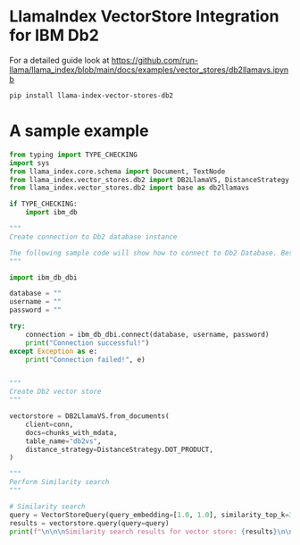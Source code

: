 # LlamaIndex VectorStore Integration for IBM Db2

For a detailed guide look at https://github.com/run-llama/llama_index/blob/main/docs/examples/vector_stores/db2llamavs.ipynb

`pip install llama-index-vector-stores-db2`

# A sample example

```python
from typing import TYPE_CHECKING
import sys
from llama_index.core.schema import Document, TextNode
from llama_index.vector_stores.db2 import DB2LlamaVS, DistanceStrategy
from llama_index.vector_stores.db2 import base as db2llamavs

if TYPE_CHECKING:
    import ibm_db

"""
Create connection to Db2 database instance

The following sample code will show how to connect to Db2 Database. Besides the dependencies above, you will need a Db2 database instance (with version v12.1.2+, which has the vector datatype support) running.
"""

import ibm_db_dbi

database = ""
username = ""
password = ""

try:
    connection = ibm_db_dbi.connect(database, username, password)
    print("Connection successful!")
except Exception as e:
    print("Connection failed!", e)


"""
Create Db2 vector store
"""

vectorstore = DB2LlamaVS.from_documents(
    client=conn,
    docs=chunks_with_mdata,
    table_name="db2vs",
    distance_strategy=DistanceStrategy.DOT_PRODUCT,
)

"""
Perform Similarity search
"""

# Similarity search
query = VectorStoreQuery(query_embedding=[1.0, 1.0], similarity_top_k=3)
results = vectorstore.query(query=query)
print(f"\n\n\nSimilarity search results for vector store: {results}\n\n\n")
```
